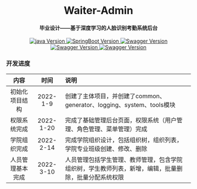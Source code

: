 <div align="center">
<br/>
  <h1 align="center">
    Waiter-Admin
  </h1>
  <h4 align="center">
    毕业设计——基于深度学习的人脸识别考勤系统后台
  </h4> 
</div>





<p align="center">
    <a href="#">
        <img src="https://img.shields.io/badge/java-1.8-green.svg" alt="java Version">
    </a>
    <a href="#">
        <img src="https://img.shields.io/badge/SpringBoot-2.4.0-red.svg" alt="SpringBoot Version">
    </a>
    <a href="#">
        <img src="https://img.shields.io/badge/Mybatis Plus-3.4.1-blue.svg" alt="Swagger Version">
    </a> 
    <a href="#">
        <img src="https://img.shields.io/badge/hutool-5.3.3-orange.svg" alt="Swagger Version">
    </a> 
     <a href="#">
        <img src="https://img.shields.io/badge/kaptcha-0.0.9-blueviolet.svg" alt="Swagger Version">
    </a> 
</p>




### 开发进度

|       内容       |   时间    | 说明                                                         |
| :--------------: | :-------: | :----------------------------------------------------------- |
|  初始化项目结构  | 2022-1-9  | 创建了主体项目，并创建了common、generator、logging、system、tools模块 |
|   权限系统完成   | 2022-1-20 | 完成了基础管理后台页面，权限系统（用户管理、角色管理、菜单管理）完成 |
|   学院组织完成   | 2022-2-14 | 完成学院组织设计，包括组织树，组织列表，学院专业班级创建、修改、删除 |
| 人员管理基本完成 | 2022-3-10 | 人员管理包括学生管理、教师管理，包含学院组织树，学生教师列表，新增，编辑，批量删除，批量分配系统权限 |



